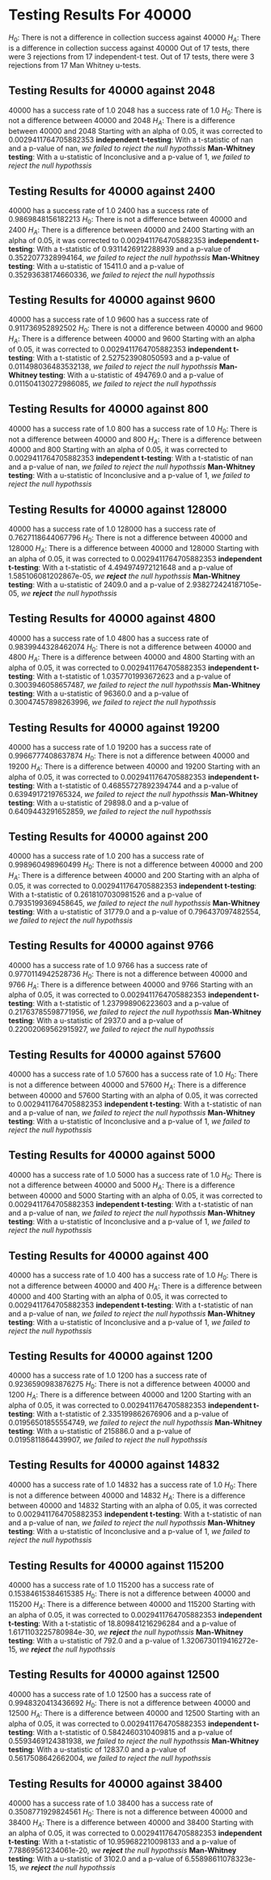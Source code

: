 # Testing Results For 40000 
$H_{0}$: There is not a difference in collection success against 40000 
$H_{A}$: There is a difference in collection success against 40000
Out of 17 tests, there were 3 rejections from 17 independent-t test.
Out of 17 tests, there were 3 rejections from 17 Man Whitney u-tests.
## Testing Results for 40000 against 2048 
40000 has a success rate of 1.0
2048 has a success rate of 1.0
$H_{0}$: There is not a difference between 40000 and 2048
$H_{A}$: There is a difference between 40000 and 2048
Starting with an alpha of 0.05, it was corrected to 0.0029411764705882353
__independent t-testing__: With a t-statistic of nan and a p-value of nan, _we failed to reject the null hypothssis_
__Man-Whitney testing__: With a u-statistic of Inconclusive and a p-value of 1, _we failed to reject the null hypothssis_
## Testing Results for 40000 against 2400 
40000 has a success rate of 1.0
2400 has a success rate of 0.9869848156182213
$H_{0}$: There is not a difference between 40000 and 2400
$H_{A}$: There is a difference between 40000 and 2400
Starting with an alpha of 0.05, it was corrected to 0.0029411764705882353
__independent t-testing__: With a t-statistic of 0.9311426912288939 and a p-value of 0.3522077328994164, _we failed to reject the null hypothssis_
__Man-Whitney testing__: With a u-statistic of 15411.0 and a p-value of 0.35293638174660336, _we failed to reject the null hypothssis_
## Testing Results for 40000 against 9600 
40000 has a success rate of 1.0
9600 has a success rate of 0.911736952892502
$H_{0}$: There is not a difference between 40000 and 9600
$H_{A}$: There is a difference between 40000 and 9600
Starting with an alpha of 0.05, it was corrected to 0.0029411764705882353
__independent t-testing__: With a t-statistic of 2.527523908050593 and a p-value of 0.011498036483532138, _we failed to reject the null hypothssis_
__Man-Whitney testing__: With a u-statistic of 494769.0 and a p-value of 0.011504130272986085, _we failed to reject the null hypothssis_
## Testing Results for 40000 against 800 
40000 has a success rate of 1.0
800 has a success rate of 1.0
$H_{0}$: There is not a difference between 40000 and 800
$H_{A}$: There is a difference between 40000 and 800
Starting with an alpha of 0.05, it was corrected to 0.0029411764705882353
__independent t-testing__: With a t-statistic of nan and a p-value of nan, _we failed to reject the null hypothssis_
__Man-Whitney testing__: With a u-statistic of Inconclusive and a p-value of 1, _we failed to reject the null hypothssis_
## Testing Results for 40000 against 128000 
40000 has a success rate of 1.0
128000 has a success rate of 0.7627118644067796
$H_{0}$: There is not a difference between 40000 and 128000
$H_{A}$: There is a difference between 40000 and 128000
Starting with an alpha of 0.05, it was corrected to 0.0029411764705882353
__independent t-testing__: With a t-statistic of 4.494974972121648 and a p-value of 1.585106081202867e-05, _we **reject** the null hypothssis_
__Man-Whitney testing__: With a u-statistic of 2409.0 and a p-value of 2.938272424187105e-05, _we **reject** the null hypothssis_
## Testing Results for 40000 against 4800 
40000 has a success rate of 1.0
4800 has a success rate of 0.9839944328462074
$H_{0}$: There is not a difference between 40000 and 4800
$H_{A}$: There is a difference between 40000 and 4800
Starting with an alpha of 0.05, it was corrected to 0.0029411764705882353
__independent t-testing__: With a t-statistic of 1.0357701993672623 and a p-value of 0.3003946058657487, _we failed to reject the null hypothssis_
__Man-Whitney testing__: With a u-statistic of 96360.0 and a p-value of 0.30047457898263996, _we failed to reject the null hypothssis_
## Testing Results for 40000 against 19200 
40000 has a success rate of 1.0
19200 has a success rate of 0.9966777408637874
$H_{0}$: There is not a difference between 40000 and 19200
$H_{A}$: There is a difference between 40000 and 19200
Starting with an alpha of 0.05, it was corrected to 0.0029411764705882353
__independent t-testing__: With a t-statistic of 0.46855727892394744 and a p-value of 0.6394917219765324, _we failed to reject the null hypothssis_
__Man-Whitney testing__: With a u-statistic of 29898.0 and a p-value of 0.6409443291652859, _we failed to reject the null hypothssis_
## Testing Results for 40000 against 200 
40000 has a success rate of 1.0
200 has a success rate of 0.998960498960499
$H_{0}$: There is not a difference between 40000 and 200
$H_{A}$: There is a difference between 40000 and 200
Starting with an alpha of 0.05, it was corrected to 0.0029411764705882353
__independent t-testing__: With a t-statistic of 0.2618107030981526 and a p-value of 0.7935199369458645, _we failed to reject the null hypothssis_
__Man-Whitney testing__: With a u-statistic of 31779.0 and a p-value of 0.796437097482554, _we failed to reject the null hypothssis_
## Testing Results for 40000 against 9766 
40000 has a success rate of 1.0
9766 has a success rate of 0.9770114942528736
$H_{0}$: There is not a difference between 40000 and 9766
$H_{A}$: There is a difference between 40000 and 9766
Starting with an alpha of 0.05, it was corrected to 0.0029411764705882353
__independent t-testing__: With a t-statistic of 1.237998906223603 and a p-value of 0.21763785598771956, _we failed to reject the null hypothssis_
__Man-Whitney testing__: With a u-statistic of 2937.0 and a p-value of 0.22002069562915927, _we failed to reject the null hypothssis_
## Testing Results for 40000 against 57600 
40000 has a success rate of 1.0
57600 has a success rate of 1.0
$H_{0}$: There is not a difference between 40000 and 57600
$H_{A}$: There is a difference between 40000 and 57600
Starting with an alpha of 0.05, it was corrected to 0.0029411764705882353
__independent t-testing__: With a t-statistic of nan and a p-value of nan, _we failed to reject the null hypothssis_
__Man-Whitney testing__: With a u-statistic of Inconclusive and a p-value of 1, _we failed to reject the null hypothssis_
## Testing Results for 40000 against 5000 
40000 has a success rate of 1.0
5000 has a success rate of 1.0
$H_{0}$: There is not a difference between 40000 and 5000
$H_{A}$: There is a difference between 40000 and 5000
Starting with an alpha of 0.05, it was corrected to 0.0029411764705882353
__independent t-testing__: With a t-statistic of nan and a p-value of nan, _we failed to reject the null hypothssis_
__Man-Whitney testing__: With a u-statistic of Inconclusive and a p-value of 1, _we failed to reject the null hypothssis_
## Testing Results for 40000 against 400 
40000 has a success rate of 1.0
400 has a success rate of 1.0
$H_{0}$: There is not a difference between 40000 and 400
$H_{A}$: There is a difference between 40000 and 400
Starting with an alpha of 0.05, it was corrected to 0.0029411764705882353
__independent t-testing__: With a t-statistic of nan and a p-value of nan, _we failed to reject the null hypothssis_
__Man-Whitney testing__: With a u-statistic of Inconclusive and a p-value of 1, _we failed to reject the null hypothssis_
## Testing Results for 40000 against 1200 
40000 has a success rate of 1.0
1200 has a success rate of 0.9236590983876275
$H_{0}$: There is not a difference between 40000 and 1200
$H_{A}$: There is a difference between 40000 and 1200
Starting with an alpha of 0.05, it was corrected to 0.0029411764705882353
__independent t-testing__: With a t-statistic of 2.335199862676906 and a p-value of 0.01956501855554749, _we failed to reject the null hypothssis_
__Man-Whitney testing__: With a u-statistic of 215886.0 and a p-value of 0.0195811864439907, _we failed to reject the null hypothssis_
## Testing Results for 40000 against 14832 
40000 has a success rate of 1.0
14832 has a success rate of 1.0
$H_{0}$: There is not a difference between 40000 and 14832
$H_{A}$: There is a difference between 40000 and 14832
Starting with an alpha of 0.05, it was corrected to 0.0029411764705882353
__independent t-testing__: With a t-statistic of nan and a p-value of nan, _we failed to reject the null hypothssis_
__Man-Whitney testing__: With a u-statistic of Inconclusive and a p-value of 1, _we failed to reject the null hypothssis_
## Testing Results for 40000 against 115200 
40000 has a success rate of 1.0
115200 has a success rate of 0.15384615384615385
$H_{0}$: There is not a difference between 40000 and 115200
$H_{A}$: There is a difference between 40000 and 115200
Starting with an alpha of 0.05, it was corrected to 0.0029411764705882353
__independent t-testing__: With a t-statistic of 18.809841216296284 and a p-value of 1.6171103225780984e-30, _we **reject** the null hypothssis_
__Man-Whitney testing__: With a u-statistic of 792.0 and a p-value of 1.3206730119416272e-15, _we **reject** the null hypothssis_
## Testing Results for 40000 against 12500 
40000 has a success rate of 1.0
12500 has a success rate of 0.9948320413436692
$H_{0}$: There is not a difference between 40000 and 12500
$H_{A}$: There is a difference between 40000 and 12500
Starting with an alpha of 0.05, it was corrected to 0.0029411764705882353
__independent t-testing__: With a t-statistic of 0.5842460310409815 and a p-value of 0.5593469124381938, _we failed to reject the null hypothssis_
__Man-Whitney testing__: With a u-statistic of 12837.0 and a p-value of 0.5617508642662004, _we failed to reject the null hypothssis_
## Testing Results for 40000 against 38400 
40000 has a success rate of 1.0
38400 has a success rate of 0.3508771929824561
$H_{0}$: There is not a difference between 40000 and 38400
$H_{A}$: There is a difference between 40000 and 38400
Starting with an alpha of 0.05, it was corrected to 0.0029411764705882353
__independent t-testing__: With a t-statistic of 10.959682210098133 and a p-value of 7.78869561234061e-20, _we **reject** the null hypothssis_
__Man-Whitney testing__: With a u-statistic of 3102.0 and a p-value of 6.55898611078323e-15, _we **reject** the null hypothssis_
